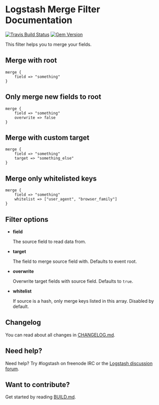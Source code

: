 # Logstash Merge Filter Documentation

[![Travis Build Status](https://travis-ci.org/tiwilliam/logstash-filter-merge.svg)](https://travis-ci.org/tiwilliam/logstash-filter-merge)
[![Gem Version](https://badge.fury.io/rb/logstash-filter-merge.svg)](https://badge.fury.io/rb/logstash-filter-merge)

This filter helps you to merge your fields.

## Merge with root

```
merge {
    field => "something"
}
```

## Only merge new fields to root

```
merge {
    field => "something"
    overwrite => false
}
```

## Merge with custom target

```
merge {
    field => "something"
    target => "something_else"
}
```

## Merge only whitelisted keys

```
merge {
	field => "something"
	whitelist => ["user_agent", "browser_family"]
}
```

## Filter options

* **field**

  The source field to read data from.

* **target**

  The field to merge source field with. Defaults to event root.

* **overwrite**

  Overwrite target fields with source field. Defaults to `true`.

* **whitelist**

  If source is a hash, only merge keys listed in this array. Disabled by default.

## Changelog

You can read about all changes in [CHANGELOG.md](CHANGELOG.md).

## Need help?

Need help? Try #logstash on freenode IRC or the [Logstash discussion forum](https://discuss.elastic.co/c/logstash).

## Want to contribute?

Get started by reading [BUILD.md](BUILD.md).
